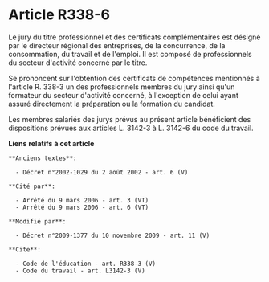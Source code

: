 # Article R338-6

Le jury du titre professionnel et des certificats complémentaires est désigné par le directeur régional des entreprises, de
la concurrence, de la consommation, du travail et de l'emploi. Il est composé de professionnels du secteur d'activité
concerné par le titre. 

Se prononcent sur l'obtention des certificats de compétences mentionnés à l'article R. 338-3 un des professionnels membres du
jury ainsi qu'un formateur du secteur d'activité concerné, à l'exception de celui ayant assuré directement la préparation ou
la formation du candidat. 

Les membres salariés des jurys prévus au présent article bénéficient des dispositions prévues aux articles L. 3142-3 à L.
3142-6 du code du travail.

**Liens relatifs à cet article**

	**Anciens textes**:

	  - Décret n°2002-1029 du 2 août 2002 - art. 6 (V)

	**Cité par**:

	  - Arrêté du 9 mars 2006 - art. 3 (VT)
	  - Arrêté du 9 mars 2006 - art. 6 (VT)

	**Modifié par**:

	  - Décret n°2009-1377 du 10 novembre 2009 - art. 11 (V)

	**Cite**:

	  - Code de l'éducation - art. R338-3 (V)
	  - Code du travail - art. L3142-3 (V)
